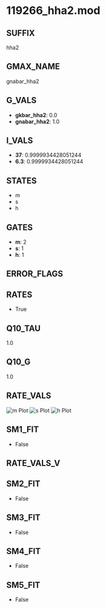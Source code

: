 # 119266_hha2.mod

## SUFFIX

hha2

## GMAX_NAME

gnabar_hha2

## G_VALS

- **gkbar_hha2**: 0.0
- **gnabar_hha2**: 1.0

## I_VALS

- **37**: 0.9999934428051244
- **6.3**: 0.9999934428051244

## STATES

- m
- s
- h

## GATES

- **m**: 2
- **s**: 1
- **h**: 1

## ERROR_FLAGS


## RATES

- True

## Q10_TAU

1.0

## Q10_G

1.0

## RATE_VALS

![m Plot](/Users/pbozelos/Dropbox/icg-Chai-Panos/supermodels/output_markdown_files/Na/119266_hha2.mod/images/m.png)
![s Plot](/Users/pbozelos/Dropbox/icg-Chai-Panos/supermodels/output_markdown_files/Na/119266_hha2.mod/images/s.png)
![h Plot](/Users/pbozelos/Dropbox/icg-Chai-Panos/supermodels/output_markdown_files/Na/119266_hha2.mod/images/h.png)

## SM1_FIT

- False

## RATE_VALS_V

## SM2_FIT

- False

## SM3_FIT

- False

## SM4_FIT

- False

## SM5_FIT

- False


